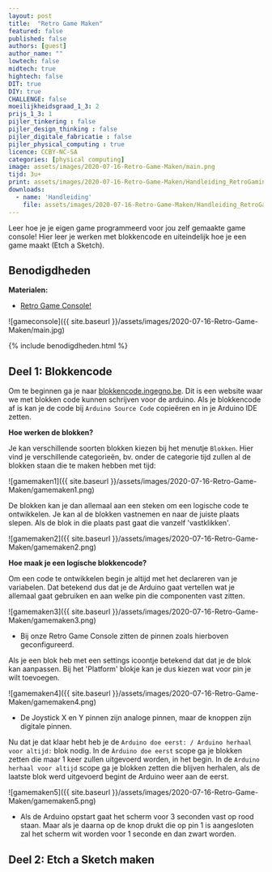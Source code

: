 ```yaml
---
layout: post
title:  "Retro Game Maken"
featured: false
published: false
authors: [guest]
author_name: ""
lowtech: false
midtech: true
hightech: false
DIT: true
DIY: true
CHALLENGE: false
moeilijkheidsgraad_1_3: 2
prijs_1_3: 1
pijler_tinkering : false
pijler_design_thinking : false
pijler_digitale_fabricatie : false
pijler_physical_computing : true
licence: CCBY-NC-SA
categories: [physical computing]
image: assets/images/2020-07-16-Retro-Game-Maken/main.png
tijd: 3u+
print: assets/images/2020-07-16-Retro-Game-Maken/Handleiding_RetroGaming_ArduinoNano.docx.pdf   
downloads: 
  - name: 'Handleiding'
    file: assets/images/2020-07-16-Retro-Game-Maken/Handleiding_RetroGaming_ArduinoNano.docx.pdf   
---
```


Leer hoe je je eigen game programmeerd voor jou zelf gemaakte game console! Hier leer je werken met blokkencode en uiteindelijk hoe je een game maakt (Etch a Sketch).

## Benodigdheden

<p style="margin: 0 0 0 0;"><strong>Materialen:</strong></p>
<div class="benodigdheden">
  <ul>
    <li><a href="#">Retro Game Console!</a></li>
 </ul>
</div>

![gameconsole]({{ site.baseurl }}/assets/images/2020-07-16-Retro-Game-Maken/main.jpg)

{% include benodigdheden.html %}

## Deel 1: Blokkencode
Om te beginnen ga je naar <a href="http://blokkencode.ingegno.be" target="_blanc">blokkencode.ingegno.be</a>. Dit is een website waar we met blokken code kunnen schrijven voor de arduino. Als je blokkencode af is kan je de code bij ``Arduino Source Code`` copieëren en in je Arduino IDE zetten.

**Hoe werken de blokken?**

Je kan verschillende soorten blokken kiezen bij het menutje ``Blokken``. Hier vind je verschillende categorieën, bv. onder de categorie tijd zullen al de blokken staan die te maken hebben met tijd: 

![gamemaken1]({{ site.baseurl }}/assets/images/2020-07-16-Retro-Game-Maken/gamemaken1.png)

De blokken kan je dan allemaal aan een steken om een logische code te ontwikkelen. Je kan al de blokken vastnemen en naar de juiste plaats slepen. Als de blok in die plaats past gaat die vanzelf 'vastklikken'.

![gamemaken2]({{ site.baseurl }}/assets/images/2020-07-16-Retro-Game-Maken/gamemaken2.png)

**Hoe maak je een logische blokkencode?**

Om een code te ontwikkelen begin je altijd met het declareren van je variabelen. Dat betekend dus dat je de Arduino gaat vertellen wat je allemaal gaat gebruiken en aan welke pin die componenten vast zitten.

![gamemaken3]({{ site.baseurl }}/assets/images/2020-07-16-Retro-Game-Maken/gamemaken3.png)

* Bij onze Retro Game Console zitten de pinnen zoals hierboven geconfigureerd.

Als je een blok heb met een settings icoontje betekend dat dat je de blok kan aanpassen. Bij het 'Platform' blokje kan je dus kiezen wat voor pin je wilt toevoegen.

![gamemaken4]({{ site.baseurl }}/assets/images/2020-07-16-Retro-Game-Maken/gamemaken4.png)

* De Joystick X en Y pinnen zijn analoge pinnen, maar de knoppen zijn digitale pinnen.

Nu dat je dat klaar hebt heb je de ``Arduino doe eerst: / Arduino herhaal voor altijd:`` blok nodig. In de ``Àrduino doe eerst`` scope ga je blokken zetten die maar 1 keer zullen uitgevoerd worden, in het begin. In de ``Arduino herhaal voor altijd`` scope ga je blokken zetten die blijven herhalen, als de laatste blok werd uitgevoerd begint de Arduino weer aan de eerst.

![gamemaken5]({{ site.baseurl }}/assets/images/2020-07-16-Retro-Game-Maken/gamemaken5.png)

* Als de Arduino opstart gaat het scherm voor 3 seconden vast op rood staan. Maar als je daarna op de knop drukt die op pin 1 is aangesloten zal het scherm wit worden voor 1 seconde en dan zwart worden.

## Deel 2: Etch a Sketch maken